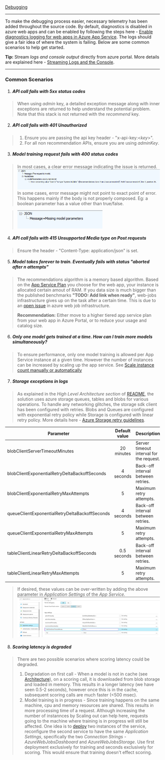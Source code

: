 [Debugging](../images/debugging.gif)

---

To make the debugging process easier, necessary telemetry has been added throughout the source code. By default, diagnostics is disabled in azure web apps and can be enabled by following the steps here - [Enable diagnostics logging for web apps in Azure App Service](https://docs.microsoft.com/en-us/azure/app-service-web/web-sites-enable-diagnostic-log). The logs should give a fair idea of where the system is failing. Below are some common scenarios to help get started.

**Tip:** Stream *logs and console output* directly from azure portal. More details are explained here - [Streaming Logs and the Console](https://docs.microsoft.com/en-us/azure/app-service-web/web-sites-streaming-logs-and-console).

---

### Common Scenarios

1. ##### API call fails with 5xx status codes
>When using _admin_ key, a detailed exception message along with inner exceptions are returned to help understand the potential problem. Note that this stack is not returned with the _recommend_ key.

2. ##### API call fails with 401 Unauthorized
>1. Ensure you are passing the api key header - "x-api-key:<*key*>".
>2. For all non recommendation APIs, ensure you are using *adminKey*.

3. ##### Model training request fails with 400 status codes
> In most cases, a clear error message indicating the issue is returned. 
 ![400Withmessage](../images/400withmessage.png)
 In some cases, error message might not point to exact point of error. This happens mainly if the body is not properly composed. Eg: a boolean parameter has a value other than true/false.
 
 >![400Withoutmessage](../images/400withoutmessage.png)

4. ##### API call fails with 415 Unsupported Media type on Post requests
>Ensure the header - "Content-Type: application/json" is set.

5. ##### Model takes forever to train. Eventually fails with status "aborted after n attempts"
>The recommendations algorithm is a memory based algorithm. Based on the [App Service Plan](https://azure.microsoft.com/en-us/pricing/details/app-service) you choose for the web app, your instance is allocated certain amout of RAM. If you data size is much bigger than the published benchmarks **"TODO: Add link when ready"**, web-jobs infrastructure gives up on the task after a certain time. This is due to an [open issue](https://github.com/Azure/azure-webjobs-sdk/issues/899) in azure web job infrastructure.
>
>**Recommendation:** Either move to a higher tiered app service plan from your web app in Azure Portal, or to reduce your usage and catalog size.

6. ##### Only one model gets trained at a time. How can I train more models simultaneously?
>To ensure performance, only one model training is allowed per App Service instance at a given time. However the number of instances can be increased by scaling up the app service. See [Scale instance count manually or automatically](https://docs.microsoft.com/en-us/azure/monitoring-and-diagnostics/insights-how-to-scale?toc=%2fazure%2fapp-service-web%2ftoc.json)

7. ##### Storage exceptions in logs
>As explained in the *High Level Architecture section* of [README](../README.MD), the solution uses azure storage queues, tables and blobs for various operations. To handle any networking glitches, the storage sdk client has been configured with retries.
 Blobs and Queues are configured with exponential retry policy while Storage is configured with linear retry policy. More details here - [Azure Storage retry guidelines](https://docs.microsoft.com/en-us/azure/architecture/best-practices/retry-service-specific#azure-storage-retry-guidelines).

 | Parameter | Default value | Description |
 | - | :-: | - |
 | blobClientServerTimeoutMinutes | 20 minutes | Server timeout interval for the request. |
 | blobClientExponentialRetryDeltaBackoffSeconds | 4 seconds | Back-off interval between retries.  |
 | blobClientExponentialRetryMaxAttempts | 5 | Maximum retry attempts. |
 | queueClientExponentialRetryDeltaBackoffSeconds | 4 seconds | Back-off interval between retries. |
 | queueClientExponentialRetryMaxAttempts | 5 | Maximum retry attempts. |
 | tableClientLinearRetryDeltaBackoffSeconds | 0.5 seconds | Back-off interval between retries.  |
 | tableClientLinearRetryMaxAttempts | 5 | Maximum retry attempts. |

   >If desired, these values can be over-written by adding the above parameter in *Application Settings* of the *App Service.*
![App Settings Configuration](../images/app-settings-configuration.png)

8. ##### Scoring latency is degraded
> There are two possible scenarios where scoring latency could be degraded.
> 1. Degradation on first call - When a model is not in cache (see [Architecture](architecture.md)), on a scoring call, it is downloaded from blob storage and loaded in memory. This results in a longer latency (we have seen 0.5-2 seconds), however once this is in the cache, subsequent scoring calls are much faster (<500 msec).
> 2. Model training is in progress - Since training happens on the same machine, cpu and memory resources are shared. This results in more processing time of a request. Although increasing the number of instannces by Scaling out can help here, requests going to the machine where training is in progress will still be affected.
> One idea is to [deploy](deployment-instructions.md) two instances  of the service, reconfigure the second service to have the same  *Application Settings*, specifically the two *Connection Strings* - *AzureWebJobsDashboard* and *AzureWebJobsStorage*. Use first deployment exclusively for training and seconds exclusively for scoring. This would ensure that training doesn't effect scoring.
